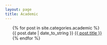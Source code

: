 ```yaml
---
layout: page
title: Academic
---
```


<ul class="post-list">
{% for post in site.categories.academic %} 
  <article>
      <span class="post-date">{{ post.date | date_to_string }}</span>
      <a href="{{ site.url }}/{{ post.url }}"> {{ post.title }} </a>
  </article>
{% endfor %}
</ul>
